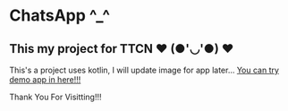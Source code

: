 # ChatsApp ^_^
## This my project for TTCN ❤️ (●'◡'●) ❤️
This's a project uses kotlin, I will update image for app later...
[You can try demo app in here!!!](https://drive.google.com/file/d/1XyYi6inoqdKgFNPReHeZqLkB0mo3ksL6/view?usp=sharing)

Thank You For Visitting!!!
